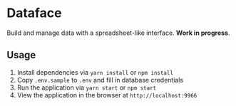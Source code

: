# Dataface
Build and manage data with a spreadsheet-like interface. **Work in progress**.

## Usage
1. Install dependencies via `yarn install` or `npm install`
2. Copy `.env.sample` to `.env` and fill in database credentials
3. Run the application via `yarn start` or `npm start`
4. View the application in the browser at `http://localhost:9966`
